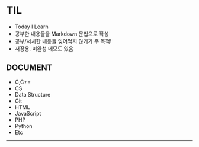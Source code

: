 # TIL
- Today I Learn
- 공부한 내용들을 Markdown 문법으로 작성
- 공부/서치한 내용들 잊어먹지 않기가 주 목적!
- 저장용. 미완성 메모도 있음

## DOCUMENT
- C,C++  
- CS  
- Data Structure  
- Git  
- HTML  
- JavaScript  
- PHP  
- Python  
- Etc  

---
